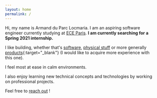 ```yaml
---
layout: home
permalink: /
---
```


Hi, my name is Armand du Parc Locmaria. I am an aspiring software engineer currently studying at [ECE Paris](https://www.ece.fr/ecole-ingenieur/). **I am currently searching for a Spring 2021 internship.**  

I like building, whether that's [software](/projects/cng-mods), [physical stuff](/projects/jewelry-making.html) or more generally [products](https://www.producthunt.com/posts/draft-2faab89a-3e8d-4d42-ada3-73d69511104f){:target="_blank"} (I would like to acquire more experience with this one).  

I feel most at ease in calm environments.  

I also enjoy learning new technical concepts and technologies by working on professional projects.  

Feel free to [reach out](/contact) !